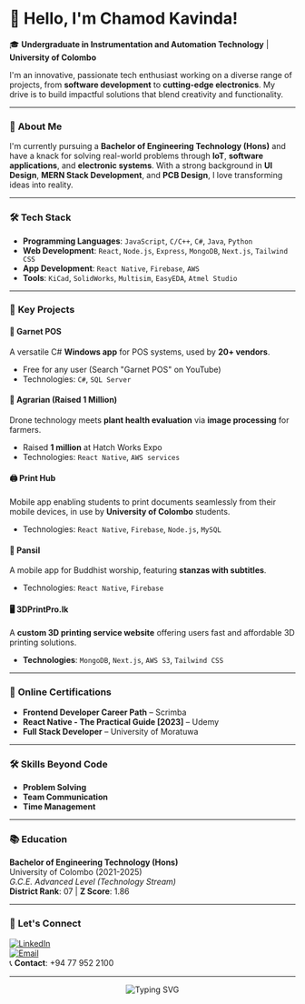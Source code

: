 # 👋 Hello, I'm Chamod Kavinda!

🎓 **Undergraduate in Instrumentation and Automation Technology** | **University of Colombo**

I'm an innovative, passionate tech enthusiast working on a diverse range of projects, from **software development** to **cutting-edge electronics**. My drive is to build impactful solutions that blend creativity and functionality.

---

### 🚀 **About Me**

I'm currently pursuing a **Bachelor of Engineering Technology (Hons)** and have a knack for solving real-world problems through **IoT**, **software applications**, and **electronic systems**. With a strong background in **UI Design**, **MERN Stack Development**, and **PCB Design**, I love transforming ideas into reality.

---

### 🛠 **Tech Stack**

- **Programming Languages**: `JavaScript`, `C/C++`, `C#`, `Java`, `Python`
- **Web Development**: `React`, `Node.js`, `Express`, `MongoDB`, `Next.js`, `Tailwind CSS`
- **App Development**: `React Native`, `Firebase`, `AWS`
- **Tools**: `KiCad`, `SolidWorks`, `Multisim`, `EasyEDA`, `Atmel Studio`

---

### 💼 **Key Projects**

#### 🎯 **Garnet POS**  
A versatile C# **Windows app** for POS systems, used by **20+ vendors**.
- Free for any user (Search "Garnet POS" on YouTube)
- Technologies: `C#`, `SQL Server`

#### 🌱 **Agrarian** (Raised 1 Million)
Drone technology meets **plant health evaluation** via **image processing** for farmers.  
- Raised **1 million** at Hatch Works Expo  
- Technologies: `React Native`, `AWS services`

#### 🖨 **Print Hub**  
Mobile app enabling students to print documents seamlessly from their mobile devices, in use by **University of Colombo** students.  
- Technologies: `React Native`, `Firebase`, `Node.js`, `MySQL`

#### 📜 **Pansil**  
A mobile app for Buddhist worship, featuring **stanzas with subtitles**.  
- Technologies: `React Native`, `Firebase`
  
#### 🖥 **3DPrintPro.lk**  
A **custom 3D printing service website** offering users fast and affordable 3D printing solutions.  
- **Technologies**: `MongoDB`, `Next.js`, `AWS S3`, `Tailwind CSS`

---

### 🌟 **Online Certifications**
- **Frontend Developer Career Path** – Scrimba  
- **React Native - The Practical Guide [2023]** – Udemy  
- **Full Stack Developer** – University of Moratuwa  

---

### 🛠 **Skills Beyond Code**
- **Problem Solving**
- **Team Communication**
- **Time Management**

---

### 📚 **Education**
**Bachelor of Engineering Technology (Hons)**  
University of Colombo (2021-2025)  
_G.C.E. Advanced Level (Technology Stream)_  
**District Rank**: 07 | **Z Score**: 1.86

---

### 📧 **Let's Connect**  
[![LinkedIn](https://img.shields.io/badge/LinkedIn-Chamod%20Kavinda-blue?logo=linkedin)](https://www.linkedin.com/in/chamodkavinda/)  
[![Email](https://img.shields.io/badge/Email-2020t00589@stu.cmb.ac.lk-red?logo=gmail)](mailto:2020t00589@stu.cmb.ac.lk)  
📞 **Contact**: +94 77 952 2100

---

<p align="center">
  <img src="https://readme-typing-svg.demolab.com?font=Fira+Code&weight=700&size=19&duration=3500&pause=1000&color=50D366&center=true&vCenter=true&width=435&lines=Turning+Ideas+into+Reality!;Let's+Create+Something+Amazing+Together!" alt="Typing SVG" />
</p>
